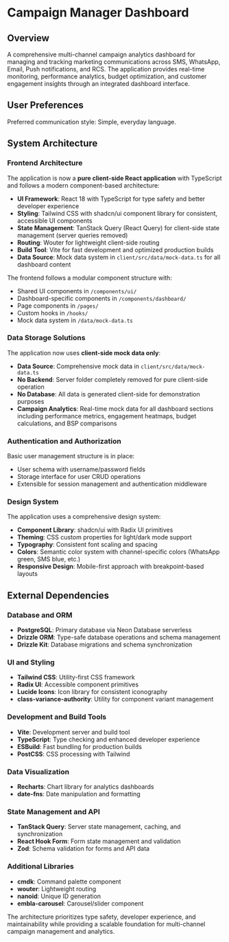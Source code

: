 # Campaign Manager Dashboard

## Overview

A comprehensive multi-channel campaign analytics dashboard for managing and tracking marketing communications across SMS, WhatsApp, Email, Push notifications, and RCS. The application provides real-time monitoring, performance analytics, budget optimization, and customer engagement insights through an integrated dashboard interface.

## User Preferences

Preferred communication style: Simple, everyday language.

## System Architecture

### Frontend Architecture
The application is now a **pure client-side React application** with TypeScript and follows a modern component-based architecture:

- **UI Framework**: React 18 with TypeScript for type safety and better developer experience
- **Styling**: Tailwind CSS with shadcn/ui component library for consistent, accessible UI components
- **State Management**: TanStack Query (React Query) for client-side state management (server queries removed)
- **Routing**: Wouter for lightweight client-side routing
- **Build Tool**: Vite for fast development and optimized production builds
- **Data Source**: Mock data system in `client/src/data/mock-data.ts` for all dashboard content

The frontend follows a modular component structure with:
- Shared UI components in `/components/ui/`
- Dashboard-specific components in `/components/dashboard/`
- Page components in `/pages/`
- Custom hooks in `/hooks/`
- Mock data system in `/data/mock-data.ts`

### Data Storage Solutions
The application now uses **client-side mock data only**:

- **Data Source**: Comprehensive mock data in `client/src/data/mock-data.ts`
- **No Backend**: Server folder completely removed for pure client-side operation
- **No Database**: All data is generated client-side for demonstration purposes
- **Campaign Analytics**: Real-time mock data for all dashboard sections including performance metrics, engagement heatmaps, budget calculations, and BSP comparisons

### Authentication and Authorization
Basic user management structure is in place:
- User schema with username/password fields
- Storage interface for user CRUD operations
- Extensible for session management and authentication middleware

### Design System
The application uses a comprehensive design system:
- **Component Library**: shadcn/ui with Radix UI primitives
- **Theming**: CSS custom properties for light/dark mode support
- **Typography**: Consistent font scaling and spacing
- **Colors**: Semantic color system with channel-specific colors (WhatsApp green, SMS blue, etc.)
- **Responsive Design**: Mobile-first approach with breakpoint-based layouts

## External Dependencies

### Database and ORM
- **PostgreSQL**: Primary database via Neon Database serverless
- **Drizzle ORM**: Type-safe database operations and schema management
- **Drizzle Kit**: Database migrations and schema synchronization

### UI and Styling
- **Tailwind CSS**: Utility-first CSS framework
- **Radix UI**: Accessible component primitives
- **Lucide Icons**: Icon library for consistent iconography
- **class-variance-authority**: Utility for component variant management

### Development and Build Tools
- **Vite**: Development server and build tool
- **TypeScript**: Type checking and enhanced developer experience
- **ESBuild**: Fast bundling for production builds
- **PostCSS**: CSS processing with Tailwind

### Data Visualization
- **Recharts**: Chart library for analytics dashboards
- **date-fns**: Date manipulation and formatting

### State Management and API
- **TanStack Query**: Server state management, caching, and synchronization
- **React Hook Form**: Form state management and validation
- **Zod**: Schema validation for forms and API data

### Additional Libraries
- **cmdk**: Command palette component
- **wouter**: Lightweight routing
- **nanoid**: Unique ID generation
- **embla-carousel**: Carousel/slider component

The architecture prioritizes type safety, developer experience, and maintainability while providing a scalable foundation for multi-channel campaign management and analytics.